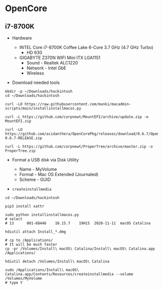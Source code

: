 # OpenCore

## i7-8700K

* Hardware
  * INTEL Core i7-8700K Coffee Lake 6-Core 3.7 GHz (4.7 GHz Turbo)
    * HD 630
  * GIGABYTE Z370N WIFI Mini ITX LGA1151
    * Sound - Realtek ALC1220
    * Network - Intel GbE
    * Wireless

* Download needed tools

```shell script
mkdir -p ~/Downloads/hackintosh
cd ~/Downloads/hackintosh

curl -LO https://raw.githubusercontent.com/munki/macadmin-scripts/main/installinstallmacos.py

curl -L https://github.com/corpnewt/MountEFI/archive/update.zip -o MountEFI.zip

curl -LO https://github.com/acidanthera/OpenCorePkg/releases/download/0.6.7/OpenCore-0.6.7-RELEASE.zip

curl -L https://github.com/corpnewt/ProperTree/archive/master.zip -o ProperTree.zip

```

* Format a USB disk via Disk Utility
  * Name - MyVolume
  * Format - Mac OS Extended (Journaled)
  * Scheme - GUID

* `createinstallmedia`

```shell script
cd ~/Downloads/hackintosh

pip3 install xattr

sudo python installinstallmacos.py
# select
# 13      001-68446    10.15.7    19H15  2020-11-11  macOS Catalina

hdiutil attach Install_*.dmg

# cp to /Applications/
# It will be much faster
cp -pr /Volumes/Install\ macOS\ Catalina/Install\ macOS\ Catalina.app /Applications/

hdiutil detach /Volumes/Install\ macOS\ Catalina

sudo /Applications/Install\ macOS\ Catalina.app/Contents/Resources/createinstallmedia --volume /Volumes/MyVolume
# type Y

```

